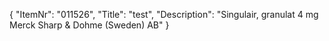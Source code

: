{
  "ItemNr": "011526",
  "Title": "test",
  "Description": "Singulair, granulat 4 mg Merck Sharp & Dohme (Sweden) AB"
}